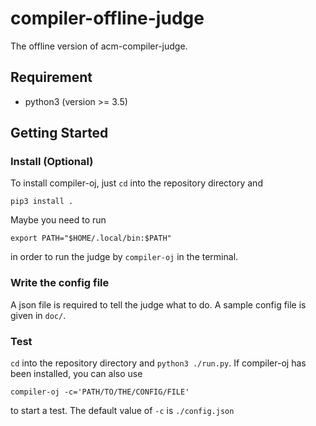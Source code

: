 # compiler-offline-judge

The offline version of acm-compiler-judge.

## Requirement

* python3 (version >= 3.5)

## Getting Started

### Install (Optional)

To install compiler-oj, just `cd` into the repository directory and

`pip3 install .`

Maybe you need to run

`export PATH="$HOME/.local/bin:$PATH"`

in order to run the judge by `compiler-oj` in the terminal.


### Write the config file

A json file is required to tell the judge what to do. A sample config
file is given in `doc/`.

### Test

`cd` into the repository directory and `python3 ./run.py`.  If compiler-oj has
been installed, you can also use

`compiler-oj -c='PATH/TO/THE/CONFIG/FILE'`

to start a test. The default value of `-c` is `./config.json`


